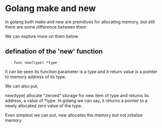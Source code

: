 # Golang make and new

In golang both make and new are premitives for allocating memory, but still there are some difference between them

We can explore more on them below

## defination of the 'new' function
    
        func new(type) *type

It can be seen its function parameter is a type and it return value is a pointer to memory address of its type.

We can also put, 

new(type) allocate "zeroed" storage for new item of type and returns its address, a value of  *type. In golang we can say, it returns a pointer to a newly allocated zero value of the type.

Even simplest we can put, new allocates the memory but not initalize memory